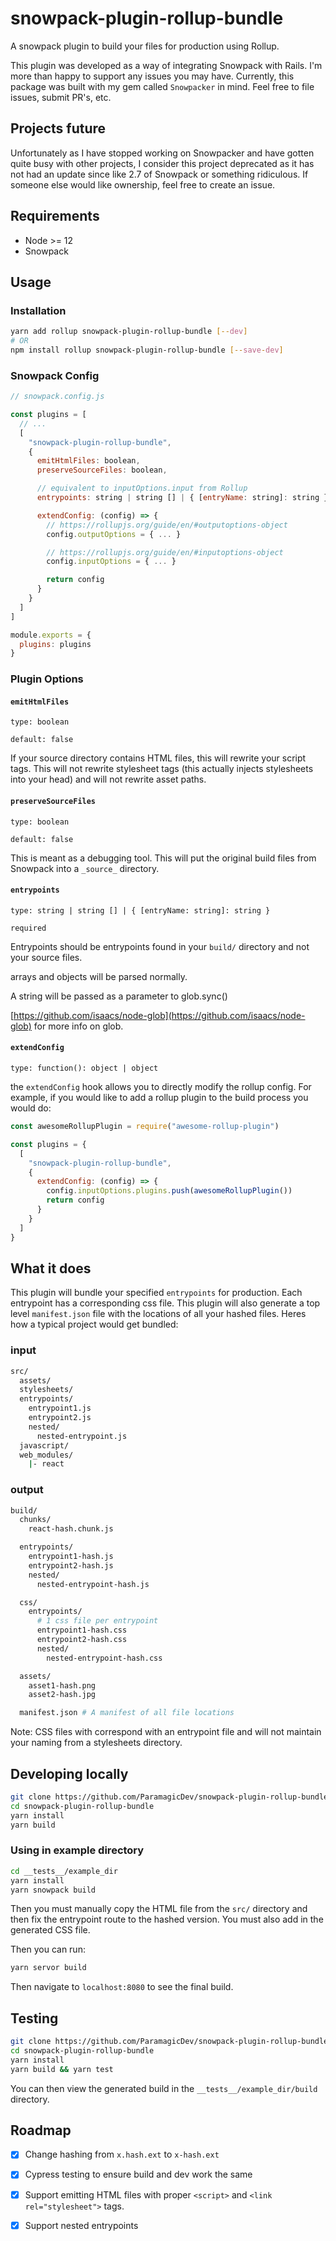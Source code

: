 # snowpack-plugin-rollup-bundle

A snowpack plugin to build your files for production using Rollup.

This plugin was developed as a way of integrating Snowpack with Rails.
I'm more than happy to support any issues you may have. Currently, this
package was built with my gem called `Snowpacker` in mind. Feel free to
file issues, submit PR's, etc.

## Projects future

Unfortunately as I have stopped working on Snowpacker and have gotten quite busy with other projects, I consider this project deprecated as it has not had an update since like 2.7 of Snowpack or something ridiculous. If someone else would like ownership, feel free to create an issue.

## Requirements

- Node >= 12
- Snowpack

## Usage

### Installation

```bash
yarn add rollup snowpack-plugin-rollup-bundle [--dev]
# OR
npm install rollup snowpack-plugin-rollup-bundle [--save-dev]
```

### Snowpack Config

```js
// snowpack.config.js

const plugins = [
  // ...
  [
    "snowpack-plugin-rollup-bundle",
    {
      emitHtmlFiles: boolean,
      preserveSourceFiles: boolean,

      // equivalent to inputOptions.input from Rollup
      entrypoints: string | string [] | { [entryName: string]: string },

      extendConfig: (config) => {
        // https://rollupjs.org/guide/en/#outputoptions-object
        config.outputOptions = { ... }

        // https://rollupjs.org/guide/en/#inputoptions-object
        config.inputOptions = { ... }

        return config
      }
    }
  ]
]

module.exports = {
  plugins: plugins
}
```

### Plugin Options

#### `emitHtmlFiles`

`type: boolean`

`default: false`

If your source directory contains HTML files, this will rewrite your
script tags. This will not rewrite stylesheet tags (this actually
injects stylesheets into your head) and will not rewrite asset paths.

#### `preserveSourceFiles`

`type: boolean`

`default: false`

This is meant as a debugging tool. This will put the original build
files from Snowpack into a `_source_` directory.

#### `entrypoints`

`type: string | string [] | { [entryName: string]: string }`

`required`

Entrypoints should be entrypoints found in your `build/` directory and
not your source files.

arrays and objects will be parsed normally.

A string will be passed as a parameter to glob.sync()

[https://github.com/isaacs/node-glob](https://github.com/isaacs/node-glob)
for more info on glob.

#### `extendConfig`

`type: function(): object | object`

the `extendConfig` hook allows you to directly modify the rollup config.
For example, if you would like to add a rollup plugin to the build
process you would do:

```js
const awesomeRollupPlugin = require("awesome-rollup-plugin")

const plugins = {
  [
    "snowpack-plugin-rollup-bundle",
    {
      extendConfig: (config) => {
        config.inputOptions.plugins.push(awesomeRollupPlugin())
        return config
      }
    }
  ]
}
```


## What it does

This plugin will bundle your specified `entrypoints` for production.
Each entrypoint has a corresponding css file. This plugin will also
generate a top level `manifest.json` file with the locations of all your
hashed files. Heres how a typical project would get bundled:

### input

```bash
src/
  assets/
  stylesheets/
  entrypoints/
    entrypoint1.js
    entrypoint2.js
    nested/
      nested-entrypoint.js
  javascript/
  web_modules/
    |- react
```

### output

```bash
build/
  chunks/
    react-hash.chunk.js

  entrypoints/
    entrypoint1-hash.js
    entrypoint2-hash.js
    nested/
      nested-entrypoint-hash.js

  css/
    entrypoints/
      # 1 css file per entrypoint
      entrypoint1-hash.css
      entrypoint2-hash.css
      nested/
        nested-entrypoint-hash.css

  assets/
    asset1-hash.png
    asset2-hash.jpg

  manifest.json # A manifest of all file locations
```

Note: CSS files with correspond with an entrypoint file and will not
maintain your naming from a stylesheets directory.

## Developing locally

```bash
git clone https://github.com/ParamagicDev/snowpack-plugin-rollup-bundle
cd snowpack-plugin-rollup-bundle
yarn install
yarn build
```


### Using in example directory

```bash
cd __tests__/example_dir
yarn install
yarn snowpack build
```

Then you must manually copy the HTML file from the `src/` directory
and then fix the entrypoint route to the hashed version. You must
also add in the generated CSS file.

Then you can run:

```bash
yarn servor build
```

Then navigate to `localhost:8080` to see the final build.

## Testing

```bash
git clone https://github.com/ParamagicDev/snowpack-plugin-rollup-bundle/tree/development/
cd snowpack-plugin-rollup-bundle
yarn install
yarn build && yarn test
```

You can then view the generated build in the `__tests__/example_dir/build` directory.

## Roadmap

- [x] Change hashing from `x.hash.ext` to `x-hash.ext`

- [x] Cypress testing to ensure build and dev work the same

- [x] Support emitting HTML files with proper `<script>` and `<link
rel="stylesheet">` tags.

- [x] Support nested entrypoints
